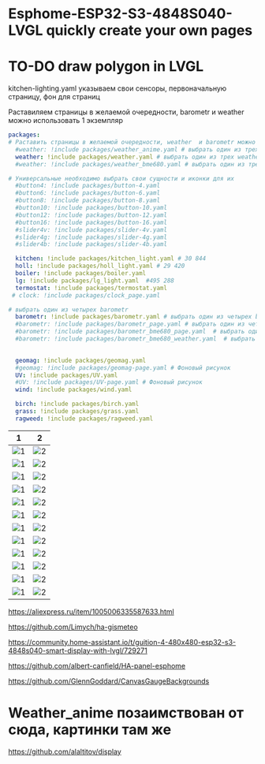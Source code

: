 # Esphome-ESP32-S3-4848S040-LVGL  quickly create your own pages

# TO-DO draw polygon in LVGL

kitchen-lighting.yaml указываем свои сенсоры, первоначальную страницу, фон для страниц 




Раставиляем страницы в желаемой очередности, barometr и  weather можно использовать 1 экземпляр
```yaml
packages:
# Раставить страницы в желаемой очередности, weather  и barometr можно использовать 1 вариант
  #weather: !include packages/weather_anime.yaml # выбрать один из трех weather #jpg:3 689 528 байт без 2 603 377 байт
  weather: !include packages/weather.yaml # выбрать один из трех weather
  #weather: !include packages/weather_bme680.yaml # выбрать один из трех обязателен barometr_bme680_weather.yaml

# Универсальные необходимо выбрать свои сущности и иконки для их
  #button4: !include packages/button-4.yaml
  #button6: !include packages/button-6.yaml
  #button8: !include packages/button-8.yaml
  #button10: !include packages/button-10.yaml
  #button12: !include packages/button-12.yaml
  #button16: !include packages/button-16.yaml
  #slider4v: !include packages/slider-4v.yaml
  #slider4g: !include packages/slider-4g.yaml
  #slider4b: !include packages/slider-4b.yaml

  kitchen: !include packages/kitchen_light.yaml # 30 844
  holl: !include packages/holl_light.yaml # 29 420
  boiler: !include packages/boiler.yaml
  lg: !include packages/lg_light.yaml  #495 288
  termostat: !include packages/termostat.yaml
 # clock: !include packages/clock_page.yaml

# выбрать один из четырех barometr
  barometr: !include packages/barometr.yaml # выбрать один из четырех barometr
  #barometr: !include packages/barometr_page.yaml # выбрать один из четырех barometr
  #barometr: !include packages/barometr_bme680_page.yaml  # выбрать один из четырех barometr
  #barometr: !include packages/barometr_bme680_weather.yaml  # выбрать один из четырех barometr  
 

  geomag: !include packages/geomag.yaml
  #geomag: !include packages/geomag-page.yaml # Фоновый рисунок
  UV: !include packages/UV.yaml
  #UV: !include packages/UV-page.yaml # Фоновый рисунок
  wind: !include packages/wind.yaml 

  birch: !include packages/birch.yaml
  grass: !include packages/grass.yaml
  ragweed: !include packages/ragweed.yaml

```

|  1                                                         | 2                                                         | 
|------------------------------------------------------------|-----------------------------------------------------------|
|  ![1](https://github.com/ananyevgv/Esphome-ESP32-S3-4848S040-LVGL/blob/main/img/weather.jpg) | ![2](https://github.com/ananyevgv/Esphome-ESP32-S3-4848S040-LVGL/blob/main/img/weather_anime.jpg) | 
|  ![1](https://github.com/ananyevgv/Esphome-ESP32-S3-4848S040-LVGL/blob/main/img/boiler.jpg) | ![2](https://github.com/ananyevgv/Esphome-ESP32-S3-4848S040-LVGL/blob/main/img/termostat.jpg) | 
|  ![1](https://github.com/ananyevgv/Esphome-ESP32-S3-4848S040-LVGL/blob/main/img/bar.jpg) | ![2](https://github.com/ananyevgv/Esphome-ESP32-S3-4848S040-LVGL/blob/main/img/clock.jpg) | 
|  ![1](https://github.com/ananyevgv/Esphome-ESP32-S3-4848S040-LVGL/blob/main/img/uv.jpg) | ![2](https://github.com/ananyevgv/Esphome-ESP32-S3-4848S040-LVGL/blob/main/img/geo.jpg) | 
|  ![1](https://github.com/ananyevgv/Esphome-ESP32-S3-4848S040-LVGL/blob/main/img/uv2.jpg) | ![2](https://github.com/ananyevgv/Esphome-ESP32-S3-4848S040-LVGL/blob/main/img/geomag2.jpg) | 
|  ![1](https://github.com/ananyevgv/Esphome-ESP32-S3-4848S040-LVGL/blob/main/img/birch.jpg) | ![2](https://github.com/ananyevgv/Esphome-ESP32-S3-4848S040-LVGL/blob/main/img/grass.jpg) | 
|  ![1](https://github.com/ananyevgv/Esphome-ESP32-S3-4848S040-LVGL/blob/main/img/ragweed.jpg) | ![2](https://github.com/ananyevgv/Esphome-ESP32-S3-4848S040-LVGL/blob/main/img/wind.jpg) | 
|  ![1](https://github.com/ananyevgv/Esphome-ESP32-S3-4848S040-LVGL/blob/main/img/humm2.jpg) | ![2](https://github.com/ananyevgv/Esphome-ESP32-S3-4848S040-LVGL/blob/main/img/lg.jpg) | 
|  ![1](https://github.com/ananyevgv/Esphome-ESP32-S3-4848S040-LVGL/blob/main/img/kith.jpg) | ![2](https://github.com/ananyevgv/Esphome-ESP32-S3-4848S040-LVGL/blob/main/img/holl.jpg) | 
|  ![1](https://github.com/ananyevgv/Esphome-ESP32-S3-4848S040-LVGL/blob/main/img/but4.jpg) | ![2](https://github.com/ananyevgv/Esphome-ESP32-S3-4848S040-LVGL/blob/main/img/but6.jpg) | 
|  ![1](https://github.com/ananyevgv/Esphome-ESP32-S3-4848S040-LVGL/blob/main/img/but12.jpg) | ![2](https://github.com/ananyevgv/Esphome-ESP32-S3-4848S040-LVGL/blob/main/img/but16.jpg) | 
|  ![1](https://github.com/ananyevgv/Esphome-ESP32-S3-4848S040-LVGL/blob/main/img/sl-4g.jpg) | ![2](https://github.com/ananyevgv/Esphome-ESP32-S3-4848S040-LVGL/blob/main/img/sl-4v.jpg) | 

https://aliexpress.ru/item/1005006335587633.html

https://github.com/Limych/ha-gismeteo

https://community.home-assistant.io/t/guition-4-480x480-esp32-s3-4848s040-smart-display-with-lvgl/729271

https://github.com/albert-canfield/HA-panel-esphome

https://github.com/GlennGoddard/CanvasGaugeBackgrounds

# Weather_anime позаимствован от сюда, картинки там же
https://github.com/alaltitov/display
